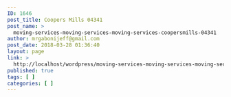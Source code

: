 ```yaml
---
ID: 1646
post_title: Coopers Mills 04341
post_name: >
  moving-services-moving-services-moving-services-coopersmills-04341
author: mrgabonijeff@gmail.com
post_date: 2018-03-28 01:36:40
layout: page
link: >
  http://localhost/wordpress/moving-services-moving-services-moving-services-coopersmills-04341/
published: true
tags: [ ]
categories: [ ]
---
```

